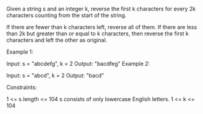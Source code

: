 Given a string s and an integer k, reverse the first k characters for every 2k characters counting from the start of the string.

If there are fewer than k characters left, reverse all of them. If there are less than 2k but greater than or equal to k characters, then reverse the first k characters and left the other as original.

 

Example 1:

Input: s = "abcdefg", k = 2
Output: "bacdfeg"
Example 2:

Input: s = "abcd", k = 2
Output: "bacd"
 

Constraints:

1 <= s.length <= 104
s consists of only lowercase English letters.
1 <= k <= 104
